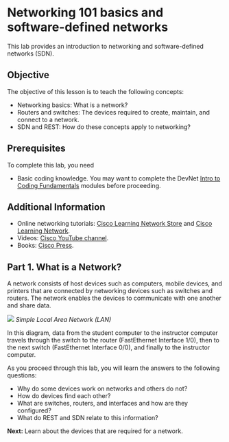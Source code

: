 
# Networking 101 basics and software-defined networks

This lab provides an introduction to networking and software-defined networks (SDN).

## Objective

The objective of this lesson is to teach the following concepts:

* Networking basics: What is a network?
* Routers and switches: The devices required to create, maintain, and connect to a network.
* SDN and REST: How do these concepts apply to networking?

## Prerequisites

To complete this lab, you need

* Basic coding knowledge. You may want to complete the DevNet [Intro to Coding Fundamentals](https://learninglabs.cisco.com/modules/fundamentals) modules before proceeding.

## Additional Information

* Online networking tutorials: [Cisco Learning Network Store](https://learningnetworkstore.cisco.com/) and [Cisco Learning Network](https://learningnetwork.cisco.com/welcome).
* Videos: [Cisco YouTube channel](https://www.youtube.com/cisco).
* Books: [Cisco Press](http://www.ciscopress.com/).

## Part 1. What is a Network?

A network consists of host devices such as computers, mobile devices, and printers that are connected by networking devices such as switches and routers. The network enables the devices to communicate with one another and share data.

![](/posts/files/networking-101-the-basics/assets/images/the-network.png)
*Simple Local Area Network (LAN)*

In this diagram, data from the student computer to the instructor computer travels through the switch to the router (FastEthernet Interface 1/0), then to the next switch (FastEthernet Interface 0/0), and finally to the instructor computer.

As you proceed through this lab, you will learn the answers to the following questions:
* Why do some devices work on networks and others do not?
* How do devices find each other?
* What are switches, routers, and interfaces and how are they configured?
* What do REST and SDN relate to this information?

**Next:**  Learn about the devices that are required for a network.
